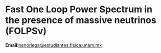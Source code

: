 # Fast One Loop Power Spectrum in the presence of massive neutrinos (FOLPSν)


**Email**:[henoriega@estudiantes.fisica.unam.mx](henoriega@estudiantes.fisica.unam.mx)
